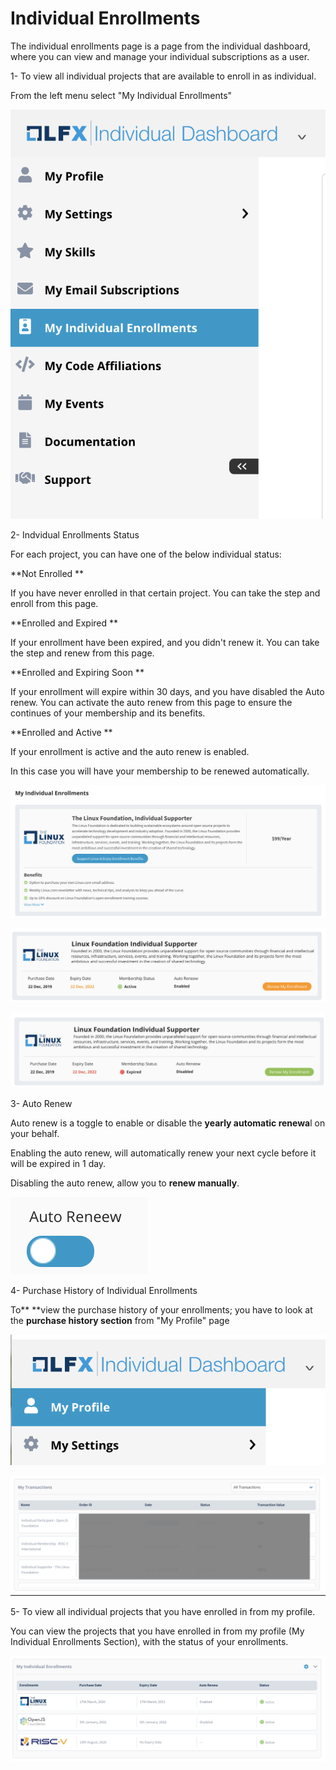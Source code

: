 # Individual Enrollments

The individual enrollments page is a page from the individual dashboard, where you can view and manage your individual subscriptions as a user.     &#x20;

1- To view all individual projects that are available to enroll in as individual.&#x20;

From the left menu select "My Individual Enrollments"&#x20;

![Menu Access (My Individual Enrollments)](<../.gitbook/assets/image (20).png>)

2- Indvidual Enrollments Status&#x20;

For each project, you can have one of the below individual status:&#x20;

**Not Enrolled **

If you have never enrolled in that certain project. You can take the step and enroll from this page.&#x20;

**Enrolled and Expired **

If your enrollment have been expired, and you didn't renew it. You can take the step and renew from this page.    &#x20;

**Enrolled and Expiring Soon **

If your enrollment will expire within 30 days, and you have disabled the Auto renew.  You can activate the auto renew from this page to ensure the continues of your membership and its benefits. &#x20;

**Enrolled and Active   **

If your enrollment is active and the auto renew is enabled.&#x20;

In this case you will have your membership to be renewed automatically. &#x20;

![Not Enrolled Status ](<../.gitbook/assets/image (12).png>)

![Enrolled and Expiring Soon Status ](<../.gitbook/assets/image (14).png>)

![Enrolled and Expired Status ](<../.gitbook/assets/image (15).png>)

3- Auto Renew&#x20;

Auto renew is a toggle to enable or disable the **yearly automatic renewa**l on your behalf.&#x20;

Enabling the auto renew, will automatically renew your next cycle before it will be expired in 1 day.&#x20;

Disabling the auto renew, allow you to **renew manually**.&#x20;

&#x20;&#x20;

![Auto Renew Toggle - Enabled ](<../.gitbook/assets/image (16).png>)

4- Purchase History of Individual Enrollments &#x20;

To** **view the purchase history of your enrollments; you have to look at the **purchase history section** from "My Profile" page&#x20;

![Menu Access to "My Profile" ](<../.gitbook/assets/image (17).png>)

&#x20;&#x20;

![My Transaction Section (My Profile) ](<../.gitbook/assets/image (18).png>)

5- To view all individual projects that you have enrolled in from my profile.&#x20;

You can view the projects that you have enrolled in from my profile (My Individual Enrollments Section), with the status of your enrollments. &#x20;

![Individual Enrollment Section (My Profile)](<../.gitbook/assets/image (19).png>)

&#x20;

